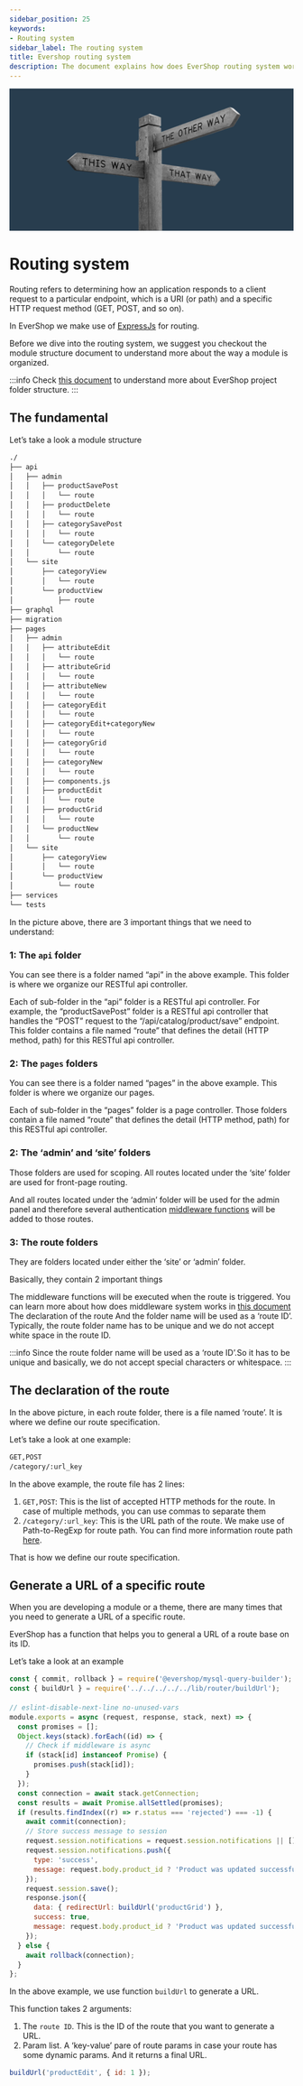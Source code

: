```yaml
---
sidebar_position: 25
keywords:
- Routing system
sidebar_label: The routing system
title: Evershop routing system
description: The document explains how does EverShop routing system work, how to define a route and generate a URL base on route ID.
---
```


![Routing system](./img/routing.jpg "Routing system")

# Routing system

Routing refers to determining how an application responds to a client request to a particular endpoint, which is a URI (or path) and a specific HTTP request method (GET, POST, and so on).

In EverShop we make use of [ExpressJs](https://expressjs.com/) for routing.

Before we dive into the routing system, we suggest you checkout the module structure document to understand more about the way a module is organized.

:::info
Check [this document](/docs/development/knowledge-base/architecture-overview) to understand more about EverShop project folder structure.
:::

## The fundamental

Let’s take a look a module structure

```bash
./
├── api
│   ├── admin
│   │   ├── productSavePost
│   │   │   └── route
│   │   ├── productDelete
│   │   │   └── route
│   │   ├── categorySavePost
│   │   │   └── route
│   │   └── categoryDelete
│   │       └── route
│   └── site
│       ├── categoryView
│       │   └── route
│       └── productView
│           ├── route
├── graphql
├── migration
├── pages
│   ├── admin
│   │   ├── attributeEdit
│   │   │   └── route
│   │   ├── attributeGrid
│   │   │   └── route
│   │   ├── attributeNew
│   │   │   └── route
│   │   ├── categoryEdit
│   │   │   └── route
│   │   ├── categoryEdit+categoryNew
│   │   │   └── route
│   │   ├── categoryGrid
│   │   │   └── route
│   │   ├── categoryNew
│   │   │   └── route
│   │   ├── components.js
│   │   ├── productEdit
│   │   │   └── route
│   │   ├── productGrid
│   │   │   └── route
│   │   └── productNew
│   │       └── route
│   └── site
│       ├── categoryView
│       │   └── route
│       └── productView
│           └── route
├── services
└── tests
```

In the picture above, there are 3 important things that we need to understand:

### 1: The `api` folder

You can see there is a folder named “api” in the above example. This folder is where we organize our RESTful api controller.

Each of sub-folder in the “api” folder is a RESTful api controller. For example, the “productSavePost” folder is a RESTful api controller that handles the “POST” request to the “/api/catalog/product/save” endpoint. This folder contains a file named “route” that defines the detail (HTTP method, path) for this RESTful api controller.

### 2: The `pages` folders

You can see there is a folder named “pages” in the above example. This folder is where we organize our pages.

Each of sub-folder in the “pages” folder is a page controller. Those folders contain a file named “route” that defines the detail (HTTP method, path) for this RESTful api controller.

### 2: The ‘admin’ and ‘site’ folders

Those folders are used for scoping. All routes located under the ‘site’ folder are used for front-page routing.

And all routes located under the ‘admin’ folder will be used for the admin panel and therefore several authentication [middleware functions](/docs/development/knowledge-base/middleware-system) will be added to those routes.

### 3: The route folders

They are folders located under either the ‘site’ or ‘admin’ folder.

Basically, they contain 2 important things

The middleware functions will be executed when the route is triggered. You can learn more about how does middleware system works in [this document](/docs/development/knowledge-base/middleware-system)
The declaration of the route
And the folder name will be used as a ‘route ID’. Typically, the route folder name has to be unique and we do not accept white space in the route ID.

:::info
Since the route folder name will be used as a ‘route ID’.So it has to be unique and basically, we do not accept special characters or whitespace.
:::

## The declaration of the route

In the above picture, in each route folder, there is a file named ‘route’. It is where we define our route specification.

Let’s take a look at one example:

```bash
GET,POST
/category/:url_key
```

In the above example, the route file has 2 lines:

1. `GET,POST`: This is the list of accepted HTTP methods for the route. In case of multiple methods, you can use commas to separate them
2. `/category/:url_key`: This is the URL path of the route. We make use of Path-to-RegExp for route path. You can find more information route path [here](https://www.npmjs.com/package/path-to-regexp).

That is how we define our route specification.

## Generate a URL of a specific route

When you are developing a module or a theme, there are many times that you need to generate a URL of a specific route.

EverShop has a function that helps you to general a URL of a route base on its ID.

Let’s take a look at an example

```js
const { commit, rollback } = require('@evershop/mysql-query-builder');
const { buildUrl } = require('../../../../../lib/router/buildUrl');

// eslint-disable-next-line no-unused-vars
module.exports = async (request, response, stack, next) => {
  const promises = [];
  Object.keys(stack).forEach((id) => {
    // Check if middleware is async
    if (stack[id] instanceof Promise) {
      promises.push(stack[id]);
    }
  });
  const connection = await stack.getConnection;
  const results = await Promise.allSettled(promises);
  if (results.findIndex((r) => r.status === 'rejected') === -1) {
    await commit(connection);
    // Store success message to session
    request.session.notifications = request.session.notifications || [];
    request.session.notifications.push({
      type: 'success',
      message: request.body.product_id ? 'Product was updated successfully' : 'Product was created successfully'
    });
    request.session.save();
    response.json({
      data: { redirectUrl: buildUrl('productGrid') },
      success: true,
      message: request.body.product_id ? 'Product was updated successfully' : 'Product was created successfully'
    });
  } else {
    await rollback(connection);
  }
};
```

In the above example, we use function `buildUrl` to generate a URL.

This function takes 2 arguments:

1. The `route ID`. This is the ID of the route that you want to generate a URL.
2. Param list. A ‘key-value’ pare of route params in case your route has some dynamic params.
And it returns a final URL.

```js
buildUrl('productEdit', { id: 1 });
```